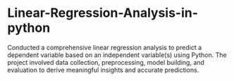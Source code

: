 # Linear-Regression-Analysis-in-python
 Conducted a comprehensive linear regression analysis to predict  a dependent variable based on an independent variable(s) using Python. The project involved data collection,  preprocessing, model building, and evaluation to derive meaningful insights and accurate predictions.
